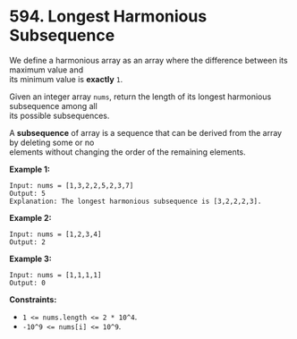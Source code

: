 # 594. Longest Harmonious Subsequence

We define a harmonious array as an array where the difference between its maximum value and  
its minimum value is **exactly** `1`.

Given an integer array `nums`, return the length of its longest harmonious subsequence among all  
its possible subsequences.

A **subsequence** of array is a sequence that can be derived from the array by deleting some or no  
elements without changing the order of the remaining elements.

**Example 1:**

    Input: nums = [1,3,2,2,5,2,3,7]
    Output: 5
    Explanation: The longest harmonious subsequence is [3,2,2,2,3].

**Example 2:**

    Input: nums = [1,2,3,4]
    Output: 2

**Example 3:**

    Input: nums = [1,1,1,1]
    Output: 0

**Constraints:**

- `1 <= nums.length <= 2 * 10^4`.
- `-10^9 <= nums[i] <= 10^9`.
